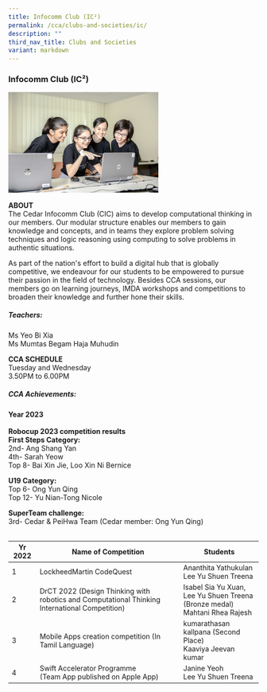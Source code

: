 ```yaml
---
title: Infocomm Club (IC²)
permalink: /cca/clubs-and-societies/ic/
description: ""
third_nav_title: Clubs and Societies
variant: markdown
---
```

### Infocomm Club (IC²)

<img src="/images/cs4.png" style="width:60%">

**ABOUT**<br>
The Cedar Infocomm Club (CIC) aims to develop computational thinking in our members. Our modular structure enables our members to gain knowledge and concepts, and in teams they explore problem solving techniques and logic reasoning using computing to solve problems in authentic situations.

  

As part of the nation's effort to build a digital hub that is globally competitive, we endeavour for our students to be empowered to pursue their passion in the field of technology. Besides CCA sessions, our members go on learning journeys, IMDA workshops and competitions to broaden their knowledge and further hone their skills.

  

##### **Teachers:**
Ms Yeo Bi Xia<br>
Ms Mumtas Begam Haja Muhudin&nbsp;

**CCA SCHEDULE**<br>
Tuesday and Wednesday<br>
3.50PM  to 6.00PM

##### **CCA Achievements:**
**Year 2023**<br><br>
**Robocup 2023 competition results**<br>
**First Steps Category:**  
2nd- Ang Shang Yan  
4th- Sarah Yeow  
Top 8- Bai Xin Jie, Loo Xin Ni Bernice  
  
**U19 Category:**  
Top 6- Ong Yun Qing  
Top 12- Yu Nian-Tong Nicole  
  
**SuperTeam challenge:**  
3rd- Cedar &amp; PeiHwa Team (Cedar member: Ong Yun Qing)
<br><br>



| Yr 2022 | Name of Competition | Students |
|---|---|---|
| 1 | LockheedMartin CodeQuest | Ananthita Yathukulan<br>Lee Yu Shuen Treena |
| 2 | DrCT 2022 (Design Thinking with robotics and Computational Thinking International Competition) | Isabel Sia Yu Xuan,<br> Lee Yu Shuen Treena (Bronze medal)<br>Mahtani Rhea Rajesh |
| 3 | Mobile Apps creation competition (In Tamil Language) | kumarathasan kallpana (Second Place)<br> Kaaviya Jeevan kumar |
| 4 | Swift Accelerator Programme<br>(Team App published on Apple App) | Janine Yeoh<br> Lee Yu Shuen Treena |